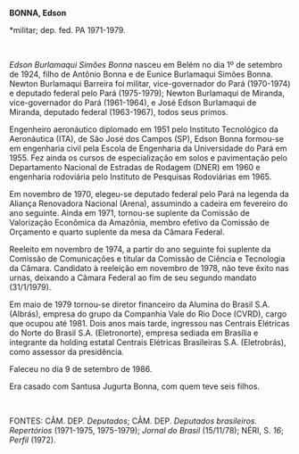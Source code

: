 **BONNA, Edson**

\*militar; dep. fed. PA 1971-1979.

 

*Edson Burlamaqui Simões Bonna* nasceu em Belém no dia 1º de setembro de
1924, filho de Antônio Bonna e de Eunice Burlamaqui Simões Bonna. Newton
Burlamaqui Barreira foi militar, vice-governador do Pará (1970-1974) e
deputado federal pelo Pará (1975-1979); Newton Burlamaqui de Miranda,
vice-governador do Pará (1961-1964), e José Edson Burlamaqui de Miranda,
deputado federal (1963-1967), todos seus primos.

Engenheiro aeronáutico diplomado em 1951 pelo Instituto Tecnológico da
Aeronáutica (ITA), de São José dos Campos (SP), Edson Bonna formou-se em
engenharia civil pela Escola de Engenharia da Universidade do Pará em
1955. Fez ainda os cursos de especialização em solos e pavimentação pelo
Departamento Nacional de Estradas de Rodagem (DNER) em 1960 e engenharia
rodoviária pelo Instituto de Pesquisas Rodoviárias em 1965.

Em novembro de 1970, elegeu-se deputado federal pelo Pará na legenda da
Aliança Renovadora Nacional (Arena), assumindo a cadeira em fevereiro do
ano seguinte. Ainda em 1971, tornou-se suplente da Comissão de
Valorização Econômica da Amazônia, membro efetivo da Comissão de
Orçamento e quarto suplente da mesa da Câmara Federal.

Reeleito em novembro de 1974, a partir do ano seguinte foi suplente da
Comissão de Comunicações e titular da Comissão de Ciência e Tecnologia
da Câmara. Candidato à reeleição em novembro de 1978, não teve êxito nas
urnas, deixando a Câmara Federal ao fim de seu segundo mandato
(31/1/1979).

Em maio de 1979 tornou-se diretor financeiro da Alumina do Brasil S.A.
(Albrás), empresa do grupo da Companhia Vale do Rio Doce (CVRD), cargo
que ocupou até 1981. Dois anos mais tarde, ingressou nas Centrais
Elétricas do Norte do Brasil S.A. (Eletronorte), empresa sediada em
Brasília e integrante da holding estatal Centrais Elétricas Brasileiras
S.A. (Eletrobrás), como assessor da presidência.

Faleceu no dia 9 de setembro de 1986.

Era casado com Santusa Jugurta Bonna, com quem teve seis filhos.

 

FONTES: CÂM. DEP. *Deputados*; CÂM. DEP. *Deputados brasileiros.
Repertórios* (1971-1975, 1975-1979); *Jornal do Brasil* (15/11/78);
NÉRI, S. *16*; *Perfil* (1972).

 
